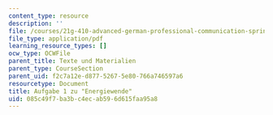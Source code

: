 ```yaml
---
content_type: resource
description: ''
file: /courses/21g-410-advanced-german-professional-communication-spring-2017/085c49f7ba3bc4ecab596d615faa95a8_21G_410s17_W09_M24.pdf
file_type: application/pdf
learning_resource_types: []
ocw_type: OCWFile
parent_title: Texte und Materialien
parent_type: CourseSection
parent_uid: f2c7a12e-d877-5267-5e80-766a746597a6
resourcetype: Document
title: Aufgabe 1 zu "Energiewende"
uid: 085c49f7-ba3b-c4ec-ab59-6d615faa95a8
---
```

